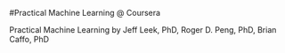 #Practical Machine Learning @ Coursera

Practical Machine Learning
by Jeff Leek, PhD, Roger D. Peng, PhD, Brian Caffo, PhD
